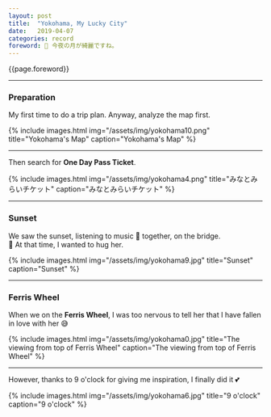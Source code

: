 ```yaml
---
layout: post
title:  "Yokohama, My Lucky City"
date:   2019-04-07
categories: record
foreword: 🌛 今夜の月が綺麗ですね。
---
```


{{page.foreword}}

---
### Preparation

My first time to do a trip plan. Anyway, analyze the map first.

{% include images.html img="/assets/img/yokohama10.png" title="Yokohama's Map" caption="Yokohama's Map" %}

---
Then search for **One Day Pass Ticket**.

{% include images.html img="/assets/img/yokohama4.png" title="みなとみらいチケット" caption="みなとみらいチケット" %}

---
### Sunset

We saw the sunset, listening to music 🎵 together, on the bridge.  
🌆 At that time, I wanted to hug her.

{% include images.html img="/assets/img/yokohama9.jpg" title="Sunset" caption="Sunset" %}

---
### Ferris Wheel

When we on the **Ferris Wheel**, I was too nervous to tell her that I have fallen in love with her 😅

{% include images.html img="/assets/img/yokohama0.jpg" title="The viewing from top of Ferris Wheel" caption="The viewing from top of Ferris Wheel" %}

---

However, thanks to 9 o'clock for giving me inspiration, I finally did it 💕

{% include images.html img="/assets/img/yokohama6.jpg" title="9 o'clock" caption="9 o'clock" %}
